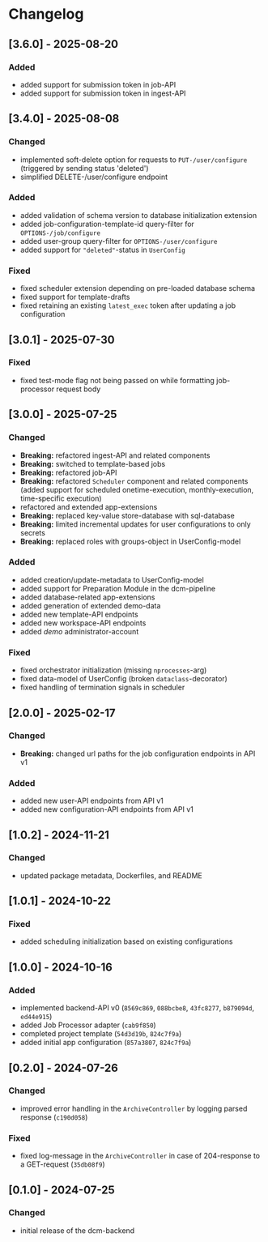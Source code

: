 # Changelog

## [3.6.0] - 2025-08-20

### Added

- added support for submission token in job-API
- added support for submission token in ingest-API

## [3.4.0] - 2025-08-08

### Changed

- implemented soft-delete option for requests to `PUT-/user/configure` (triggered by sending status 'deleted')
- simplified DELETE-/user/configure endpoint

### Added

- added validation of schema version to database initialization extension
- added job-configuration-template-id query-filter for `OPTIONS-/job/configure`
- added user-group query-filter for `OPTIONS-/user/configure`
- added support for `"deleted"`-status in `UserConfig`

### Fixed

- fixed scheduler extension depending on pre-loaded database schema
- fixed support for template-drafts
- fixed retaining an existing `latest_exec` token after updating a job configuration

## [3.0.1] - 2025-07-30

### Fixed

- fixed test-mode flag not being passed on while formatting job-processor request body

## [3.0.0] - 2025-07-25

### Changed

- **Breaking:** refactored ingest-API and related components
- **Breaking:** switched to template-based jobs
- **Breaking:** refactored job-API
- **Breaking:** refactored `Scheduler` component and related components (added support for scheduled onetime-execution, monthly-execution, time-specific execution)
- refactored and extended app-extensions
- **Breaking:** replaced key-value store-database with sql-database
- **Breaking:** limited incremental updates for user configurations to only secrets
- **Breaking:** replaced roles with groups-object in UserConfig-model

### Added

- added creation/update-metadata to UserConfig-model
- added support for Preparation Module in the dcm-pipeline
- added database-related app-extensions
- added generation of extended demo-data
- added new template-API endpoints
- added new workspace-API endpoints
- added *demo* administrator-account

### Fixed

- fixed orchestrator initialization (missing `nprocesses`-arg)
- fixed data-model of UserConfig (broken `dataclass`-decorator)
- fixed handling of termination signals in scheduler

## [2.0.0] - 2025-02-17

### Changed

- **Breaking:** changed url paths for the job configuration endpoints in API v1

### Added

- added new user-API endpoints from API v1
- added new configuration-API endpoints from API v1

## [1.0.2] - 2024-11-21

### Changed

- updated package metadata, Dockerfiles, and README

## [1.0.1] - 2024-10-22

### Fixed

- added scheduling initialization based on existing configurations

## [1.0.0] - 2024-10-16

### Added

- implemented backend-API v0 (`8569c869`, `088bcbe8`, `43fc8277`, `b879094d`, `ed44e915`)
- added Job Processor adapter (`cab9f850`)
- completed project template (`54d3d19b`, `824c7f9a`)
- added initial app configuration (`857a3807`, `824c7f9a`)

## [0.2.0] - 2024-07-26

### Changed

- improved error handling in the `ArchiveController` by logging parsed response (`c190d058`)

### Fixed

- fixed log-message in the `ArchiveController` in case of 204-response to a GET-request (`35db08f9`)

## [0.1.0] - 2024-07-25

### Changed

- initial release of the dcm-backend
